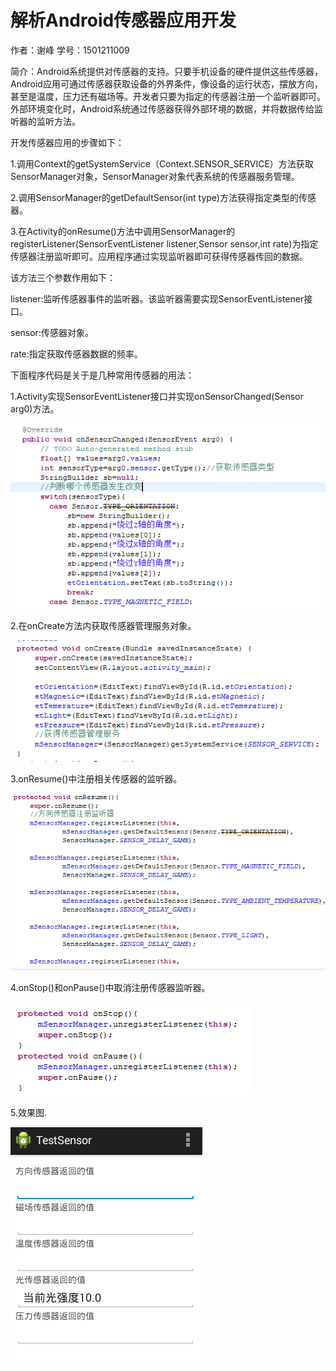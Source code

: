 # 解析Android传感器应用开发

作者：谢峰
学号：1501211009

简介：Android系统提供对传感器的支持。只要手机设备的硬件提供这些传感器，Android应用可通过传感器获取设备的外界条件，像设备的运行状态，摆放方向，甚至是温度，压力还有磁场等。开发者只要为指定的传感器注册一个监听器即可。外部环境变化时，Android系统通过传感器获得外部环境的数据，并将数据传给监听器的监听方法。

开发传感器应用的步骤如下：

1.调用Context的getSystemService（Context.SENSOR_SERVICE）方法获取SensorManager对象，SensorManager对象代表系统的传感器服务管理。

2.调用SensorManager的getDefaultSensor(int type)方法获得指定类型的传感器。

3.在Activity的onResume()方法中调用SensorManager的registerListener(SensorEventListener listener,Sensor sensor,int rate)为指定传感器注册监听即可。应用程序通过实现监听器即可获得传感器传回的数据。

该方法三个参数作用如下：

listener:监听传感器事件的监听器。该监听器需要实现SensorEventListener接口。

sensor:传感器对象。

rate:指定获取传感器数据的频率。

下面程序代码是关于是几种常用传感器的用法：


1.Activity实现SensorEventListener接口并实现onSensorChanged(Sensor arg0)方法。

![](技术文章1.png)

2.在onCreate方法内获取传感器管理服务对象。

![](技术文章2.png)

3.onResume()中注册相关传感器的监听器。

![](技术文章3.png)

4.onStop()和onPause()中取消注册传感器监听器。

![](技术文章4.png)

5.效果图.

![](技术文章5.png)

